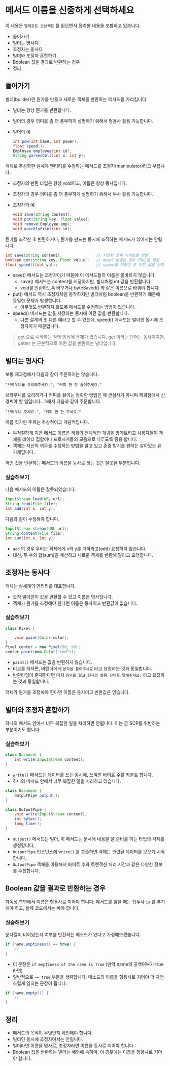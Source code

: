 # 메서드 이름을 신중하게 선택하세요

이 내용은 `엘레강트 오브젝트` 를 읽으면서 정리한 내용을 포함하고 있습니다.

- 들어가기
- 빌더는 명사다
- 조정자는 동사다
- 빌더와 조정자 혼합하기
- Boolean 값을 결과로 반환하는 경우
- 정리

## 들어가기

빌더(builder)란 뭔가를 만들고 새로운 객체를 반환하는 메서드를 가리킵니다.

- 빌더는 항상 뭔가를 반환합니다.
- 빌더의 경우 의미를 좀 더 풍부하게 설명하기 위해서 형용사 활용 가능합니다.
- 빌더의 예
  
  ```java
  int pow(int base, int power);
  float speed();
  Employee employee(int id);
  String parsedCell(int x, int y);
  ```
  
객체로 추상화한 실세계 엔티티를 수정하는 메서드를 조정자(manipulator)라고 부릅니다.

- 조정자의 반환 타입은 항상 void이고, 이름은 항상 동사입니다.
- 조정자의 경우 의미를 좀 더 풍부하게 설명하기 위해서 부사 활용 가능합니다.
- 조정자의 예
  
  ```java
  void save(String content);
  void put(String key, Float value);
  void remove(Employee emp);
  void quicklyPrint(int id);
  ```

뭔가를 조작한 후 반환하거나, 뭔가를 만드는 동시에 조작하는 메서드가 있어서는 안됩니다.

```java
int save(String content);               // 저장된 전체 바이트를 반환
boolean put(String key, Float value);   // mpa이 변경된 경우 TRUE를 반환
float speed(float val);                 // speed를 저장한 후 이전 값을 반환
```

- save() 메서드는 조정자이기 때문에 이 메서드들의 이름은 올바르지 않습니다.
  - save() 메서드는 content를 저장하지만, 빌더처럼 int 값을 반환합니다.
  - void를 반환하도록 바꾸거나 byteSaved() 와 같은 이름으로 바꿔야 합니다.
- put() 메서드 역시 조정자처럼 동작하지만 빌더처럼 boolean을 반환하기 떄문에 동일한 문제가 발생합니다.
  - 아무것도 반환하지 않도록 메서드를 수정하는 방법이 있습니다.
- speed() 메서드는 값을 저장하는 동시에 이전 값을 반환합니다.
  - 나쁜 설계의 또 다른 예라고 할 수 있는데, speed() 메서드는 빌더인 동시에 조정자이기 때문입니다.

> get 으로 시작하는 작명 방식에 문제가 있습니다.
> get 이라는 단어는 동사이지만, getter 는 근본적으로 어떤 값을 반환하는 빌더입니다. 

## 빌더는 명사다

보통 제과점에서 다음과 같이 주문하지는 않습니다.

```
"브라우니를 요리해주세요.", "커피 한 잔 끓여주세요."
```

브라우니를 요리하거나 커피를 끓이는 정확한 방법은 제 관심사가 아니며 제과점에서 신경써야 할 일입니다. 그래서 다음과 같이 주문합니다.

```
"브라우니 주세요.", "커피 한 잔 주세요."
```

이름 짓기란 주제는 추상적이고 개념적입니다.
- 부적절하게 지은 메서드 이름은 객체의 전체적인 개념을 망가트리고 사용자들이 객체를 데이터 집합이나 프로시저들의 모음으로 다루도록 종용 합니다.
- 객체는 자신의 의무를 수행하는 방법을 알고 있고 존중 받기를 원하는 살아있는 유기체입니다.

어떤 것을 반환하는 메서드의 이름을 동사로 짓는 것은 잘못된 부분입니다.

### 실습해보기

다음 메서드의 이름은 잘못되었습니다.

```java
InputStream load(URL url);
String read(File file);
int add(int x, int y);
```

다음과 같이 수정해야 합니다.

```java
InputStream stream(URL url);
String content(File file);
int sum(int x, int y);
```

- `add` 의 경우 우리는 객체에게 x와 y를 더하라고(add) 요청하지 않습니다.
- 대신, 두 수의 합(sum)을 계산하고 새로운 객체를 반환해 달라고 요청합니다.

## 조정자는 동사다

객체는 실세계의 엔티티를 대표합니다.
- 오직 빌더만이 값을 반환할 수 있고 이름은 명사입니다. 
- 객체가 뭔가를 조정해야 한다면 이름은 동사이고 반환값이 없습니다.

### 실습해보기

```java
class Pixel {

    void paint(Color color);
}
Pixel center = new Pixel(50, 50);
center.paint(new Color("red"));
```

- `paint()` 메서드는 값을 반환하지 않습니다.
- 비교를 하자면, 바텐더에게 `음악을 틀어주세요` 라고 요청하는 것과 동일합니다.
- 반환타입이 존재한다면 마치 `음악을 털고 현재의 볼륨 상태를 말해주세요.` 라고 요청하는 것과 동일합니다.

객체가 뭔가를 조정해야 한다면 이름은 동사이고 반환값은 없습니다.

## 빌더와 조정자 혼합하기

하나의 메서드 안에서 너무 복잡한 일을 처리하면 안됩니다.
이는 곧 SCP를 위반하는 부분이기도 합니다.

### 실습해보기

```java
class Document {
    int write(InputStream content);
}
```

- `write()` 메서드는 데이터를 쓰는 동시에, 쓰여진 바이트 수를 카운트 합니다.
- 하나의 메서드 안에서 너무 복잡한 일을 처리하고 있습니다.


```java
class Document {
    OutputPipe output();
}

class OutputPipe {
    void write(InputStream content);
    int bytes();
    long time();
}
```

- `output()` 메서드는 빌더, 이 메서드는 문서에 내용을 쓸 준비를 하는 타입의 갹채를 생성합니다,
- `OutputPipe` 인스턴스에 `write()` 를 호출하면 객체는 관련된 데이터를 모으기 시작합니다.
- `OutputPipe` 객체를 이용해서 바이트 수와 트랜잭션 처리 시간과 같은 다양한 정보를 수집합니다.

## Boolean 값을 결과로 반환하는 경우

가독성 측면에서 이름은 형용사로 지어야 합니다.
메서드를 읽을 때는 접두사 `is` 를 추가해야 하고, 실제 코드에서는 빼야 합니다.

### 실습해보기

문자열이 비어있는지 여부를 반환하는 메소드가 있다고 가정해보겠습니다.

```java
if (name.emptiness() == true) {
    //
}
```

- 이 문장은 `if emptiness of the name is true` (만약 name의 공백여부가 true라면)
- 일반적으로 `== true` 부분을 생략합니다. 메소드의 이름을 형용사로 지어야 더 자연스럽게 읽히는 문장이 됩니다.

```java
if (name.empty()) {
    //
}
```

## 정리

- 메서드의 목적이 무엇인지 확인해야 합니다.
- 빌더인 동시에 조정자여서는 안됩니다.
- 빌더라면 이름을 명사로, 조정자라면 이름을 동사로 지어야 합니다.
- Boolean 값을 반환하는 빌더는 예외에 속하며, 이 경우에는 이름을 형용사로 지어야 합니다.